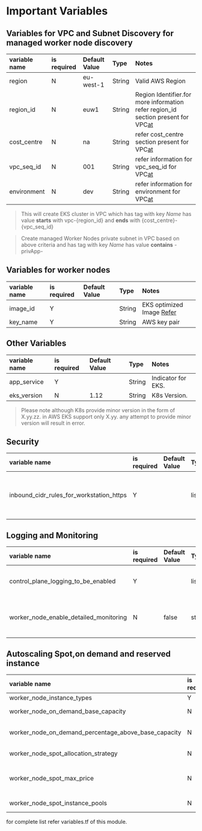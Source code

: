 # Important Variables

## Variables for VPC and Subnet Discovery for managed worker node discovery

|variable name |is required	|Default Value|Type	  | Notes       	 		                    |
|:-------------|:-----------|:------------|:------|:--------------------------------------|
|region				 |N		        |eu-west-1		|String	|Valid AWS Region                       |
|region_id		 |N		        |euw1     		|String	|Region Identifier.for more information refer region_id section present for VPC[at](https://github.com/polganesh/terraform-aws-vpc) |
|cost_centre	 |N		        |na     		  |String	|refer cost_centre section present for VPC[at](https://github.com/polganesh/terraform-aws-vpc) |
|vpc_seq_id	   |N		        |001     		  |String	|refer information for vpc_seq_id for VPC[at](https://github.com/polganesh/terraform-aws-vpc) |
|environment	 |N		        |dev     		  |String	|refer information for environment for VPC[at](https://github.com/polganesh/terraform-aws-vpc) |

> This will create EKS cluster in VPC which has  tag with key _Name_ has value **starts** with vpc-{region_id} and **ends** with {cost_centre}-{vpc_seq_id}

> Create managed Worker Nodes private subnet in VPC based on above criteria and has tag with key _Name_ has value **contains** -privApp-

## Variables for worker nodes
|variable name |is required	|Default Value|Type	  | Notes       	 		                    |
|:-------------|:-----------|:------------|:------|:--------------------------------------|
|image_id			 |Y		        |         		|String	|EKS optimized Image [Refer](https://docs.aws.amazon.com/eks/latest/userguide/eks-optimized-ami.html)                |
|key_name			 |Y		        |         		|String	|AWS key pair                |

## Other Variables
|variable name |is required	|Default Value|Type	  | Notes       	 		                    |
|:-------------|:-----------|:------------|:------|:--------------------------------------|
|app_service	 |Y		        |         		|String	|Indicator for EKS.                     |
|eks_version	 |N		        |1.12      		|String	|K8s Version.                           |

> Please note although K8s provide minor version in the form of X.yy.zz. in AWS EKS support only X.yy. any attempt to provide minor version will result in error.

## Security
|variable name |is required	|Default Value|Type	  | Notes       	 		                    |
|:-------------|:-----------|:------------|:------|:--------------------------------------|
|inbound_cidr_rules_for_workstation_https	 |Y		        |      		|list	|list of CIDR of local development machine to connect cluster                 |

## Logging and Monitoring
|variable name |is required	|Default Value|Type	  | Notes       	 		                    |
|:-------------|:-----------|:------------|:------|:--------------------------------------|
|control_plane_logging_to_be_enabled	 |Y		        |      		|list	|possible values api, authenticator, controllerManager, scheduler                 |
|worker_node_enable_detailed_monitoring	 |N	        |false      		|string	|if true then detailed monitoring enabled for worker node|

## Autoscaling Spot,on demand and reserved instance
|variable name |is required	|Default Value|Type	  | Notes       	 		                    |
|:-------------|:-----------|:------------|:------|:--------------------------------------|
|worker_node_instance_types	 |Y		        |      		|list	|possible instance types        |
|worker_node_on_demand_base_capacity	 |N		        | 0     		|String 	| minimum % of desired capacity to be run by on demand instances        |
|worker_node_on_demand_percentage_above_base_capacity	 |N		        | 100     		|String 	|default value -100,  % of on demand instances in cluster over worker_node_on_demand_base_capacity.      |
|worker_node_spot_allocation_strategy	 |N		        | lowest-price     		|String 	|possible values capacity-optimized, lowest-price |
|worker_node_spot_max_price	 |N		        | empty string     		|String 	|Maximum price per unit hour that the user is willing to pay for the Spot instances. Default: an empty string which means the on-demand price |
|worker_node_spot_instance_pools	 |N		        | 2     		|String 	|Number of Spot pools per availability zone to allocate capacity |

for complete list refer variables.tf of this module.




